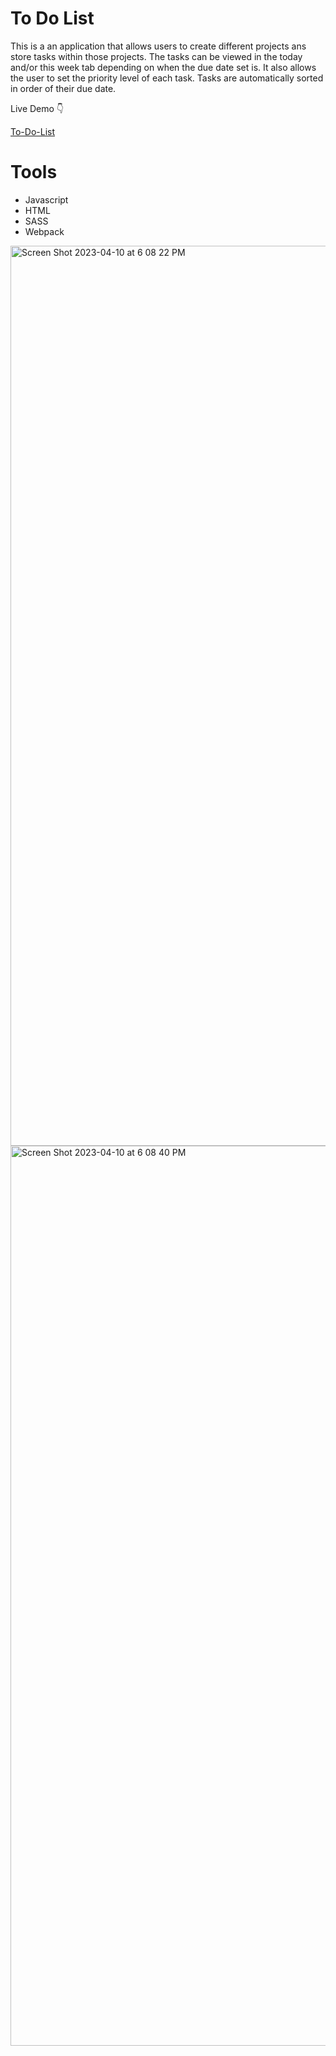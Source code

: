 # To Do List
This is a an application that allows users to create different projects ans store tasks within those projects. The tasks can be viewed in the today and/or this week tab depending on when the due date set is. It also allows the user to set the priority level of each task.
Tasks are automatically sorted in order of their due date.

Live Demo 👇

[To-Do-List](https://jacobbailey8.github.io/to-do-list/)

# Tools
- Javascript
- HTML
- SASS
- Webpack
<img width="1440" alt="Screen Shot 2023-04-10 at 6 08 22 PM" src="https://user-images.githubusercontent.com/89887769/231008488-905844a1-0d97-4b03-bcfc-76a08e2fa2e4.png">
<img width="1440" alt="Screen Shot 2023-04-10 at 6 08 40 PM" src="https://user-images.githubusercontent.com/89887769/231008499-d1786983-790d-4143-bb50-94db5083ad3f.png">
